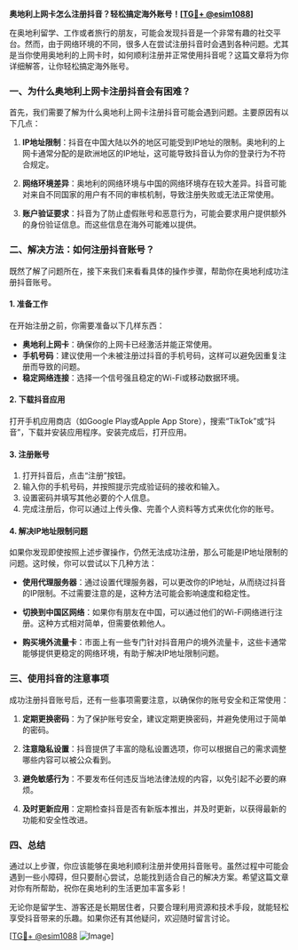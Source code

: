 **奥地利上网卡怎么注册抖音？轻松搞定海外账号！[[TG💪+ @esim1088](https://t.me/s/esim1088)]**

在奥地利留学、工作或者旅行的朋友，可能会发现抖音是一个非常有趣的社交平台。然而，由于网络环境的不同，很多人在尝试注册抖音时会遇到各种问题。尤其是当你使用奥地利的上网卡时，如何顺利注册并正常使用抖音呢？这篇文章将为你详细解答，让你轻松搞定海外账号。

### 一、为什么奥地利上网卡注册抖音会有困难？

首先，我们需要了解为什么奥地利上网卡注册抖音可能会遇到问题。主要原因有以下几点：

1. **IP地址限制**：抖音在中国大陆以外的地区可能受到IP地址的限制。奥地利的上网卡通常分配的是欧洲地区的IP地址，这可能导致抖音认为你的登录行为不符合规定。
   
2. **网络环境差异**：奥地利的网络环境与中国的网络环境存在较大差异。抖音可能对来自不同国家的用户有不同的审核机制，导致注册失败或无法正常使用。

3. **账户验证要求**：抖音为了防止虚假账号和恶意行为，可能会要求用户提供额外的身份验证信息。而这些信息在海外可能难以提供。

### 二、解决方法：如何注册抖音账号？

既然了解了问题所在，接下来我们来看看具体的操作步骤，帮助你在奥地利成功注册抖音账号。

#### 1. 准备工作

在开始注册之前，你需要准备以下几样东西：

- **奥地利上网卡**：确保你的上网卡已经激活并能正常使用。
- **手机号码**：建议使用一个未被注册过抖音的手机号码，这样可以避免因重复注册而导致的问题。
- **稳定网络连接**：选择一个信号强且稳定的Wi-Fi或移动数据环境。

#### 2. 下载抖音应用

打开手机应用商店（如Google Play或Apple App Store），搜索“TikTok”或“抖音”，下载并安装应用程序。安装完成后，打开应用。

#### 3. 注册账号

1. 打开抖音后，点击“注册”按钮。
2. 输入你的手机号码，并按照提示完成验证码的接收和输入。
3. 设置密码并填写其他必要的个人信息。
4. 完成注册后，你可以通过上传头像、完善个人资料等方式来优化你的账号。

#### 4. 解决IP地址限制问题

如果你发现即使按照上述步骤操作，仍然无法成功注册，那么可能是IP地址限制的问题。这时候，你可以尝试以下几种方法：

- **使用代理服务器**：通过设置代理服务器，可以更改你的IP地址，从而绕过抖音的IP限制。不过需要注意的是，这种方法可能会影响速度和稳定性。
  
- **切换到中国区网络**：如果你有朋友在中国，可以通过他们的Wi-Fi网络进行注册。这种方式相对简单，但需要依赖他人。

- **购买境外流量卡**：市面上有一些专门针对抖音用户的境外流量卡，这些卡通常能够提供更稳定的网络环境，有助于解决IP地址限制问题。

### 三、使用抖音的注意事项

成功注册抖音账号后，还有一些事项需要注意，以确保你的账号安全和正常使用：

1. **定期更换密码**：为了保护账号安全，建议定期更换密码，并避免使用过于简单的密码。
   
2. **注意隐私设置**：抖音提供了丰富的隐私设置选项，你可以根据自己的需求调整哪些内容可以被公众看到。

3. **避免敏感行为**：不要发布任何违反当地法律法规的内容，以免引起不必要的麻烦。

4. **及时更新应用**：定期检查抖音是否有新版本推出，并及时更新，以获得最新的功能和安全性改进。

### 四、总结

通过以上步骤，你应该能够在奥地利顺利注册并使用抖音账号。虽然过程中可能会遇到一些小障碍，但只要耐心尝试，总能找到适合自己的解决方案。希望这篇文章对你有所帮助，祝你在奥地利的生活更加丰富多彩！

无论你是留学生、游客还是长期居住者，只要合理利用资源和技术手段，就能轻松享受抖音带来的乐趣。如果你还有其他疑问，欢迎随时留言讨论。

[[TG💪+ @esim1088](https://t.me/s/esim1088) ![Image](https://i.postimg.cc/4NQfJmqS/Snipaste-2025-05-13-00-14-12.png)]
